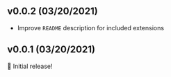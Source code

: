 ## v0.0.2 (03/20/2021)

- Improve `README` description for included extensions
## v0.0.1 (03/20/2021)

🚀 Initial release!